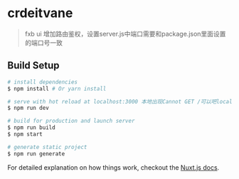 # crdeitvane

> fxb ui 增加路由鉴权，设置server.js中端口需要和package.json里面设置的端口号一致

## Build Setup

``` bash
# install dependencies
$ npm install # Or yarn install

# serve with hot reload at localhost:3000 本地出现Cannot GET /可以吧localhost更改为127.0.0.1
$ npm run dev

# build for production and launch server
$ npm run build
$ npm start

# generate static project
$ npm run generate
```

For detailed explanation on how things work, checkout the [Nuxt.js docs](https://github.com/nuxt/nuxt.js).
